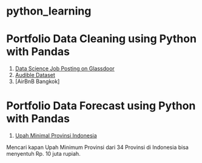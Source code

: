 # python_learning

# Portfolio Data Cleaning using Python with Pandas
1. [Data Science Job Posting on Glassdoor](https://www.kaggle.com/datasets/rashikrahmanpritom/data-science-job-posting-on-glassdoor/data)
2. [Audible Dataset](https://www.kaggle.com/datasets/snehangsude/audible-dataset/code)
3. [AirBnB Bangkok]

# Portfolio Data Forecast using Python with Pandas
1. [Upah Minimal Provinsi Indonesia](https://www.cnbcindonesia.com/news/20230102121501-4-402053/lengkap-ini-dia-daftar-ump-terbaru-2023-di-34-provinsi-ri?page=all)

Mencari kapan Upah Minimum Provinsi dari 34 Provinsi di Indonesia bisa menyentuh Rp. 10 juta rupiah.
